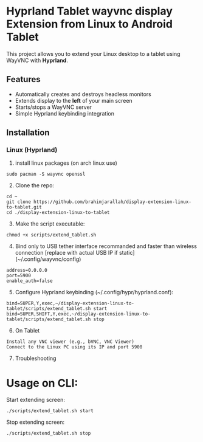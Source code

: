 # Hyprland Tablet wayvnc display Extension from Linux to Android Tablet

This project allows you to extend your Linux desktop to a tablet using WayVNC with **Hyprland**.

## Features
- Automatically creates and destroys headless monitors
- Extends display to the **left** of your main screen
- Starts/stops a WayVNC server
- Simple Hyprland keybinding integration

## Installation

### Linux (Hyprland)

1. install linux packages (on arch linux use)
```
sudo pacman -S wayvnc openssl
```

2. Clone the repo:
```
cd ~
git clone https://github.com/brahimjarallah/display-extension-linux-to-tablet.git
cd ./display-extension-linux-to-tablet
```

3. Make the script executable:
```
chmod +x scripts/extend_tablet.sh
```

4. Bind only to USB tether interface recommanded and faster than wireless connection [replace with actual USB IP if static] (~/.config/wayvnc/config)
```
address=0.0.0.0                                                                                                                         
port=5900                                                                                                                               
enable_auth=false                                                                                                                       
```

5. Configure Hyprland keybinding (~/.config/hypr/hyprland.conf):
```
bind=SUPER,Y,exec,~/display-extension-linux-to-tablet/scripts/extend_tablet.sh start
bind=SUPER,SHIFT,Y,exec,~/display-extension-linux-to-tablet/scripts/extend_tablet.sh stop
```

6. On Tablet
```
Install any VNC viewer (e.g., bVNC, VNC Viewer)
Connect to the Linux PC using its IP and port 5900
```

7. Troubleshooting
# Usage on CLI:
Start extending screen:
```
./scripts/extend_tablet.sh start
```
Stop extending screen:
```
./scripts/extend_tablet.sh stop
```
